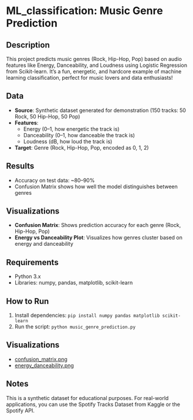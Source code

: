 # ML_classification: Music Genre Prediction

## Description
This project predicts music genres (Rock, Hip-Hop, Pop) based on audio features like Energy, Danceability, and Loudness using Logistic Regression from Scikit-learn. It’s a fun, energetic, and hardcore example of machine learning classification, perfect for music lovers and data enthusiasts!

## Data
- **Source**: Synthetic dataset generated for demonstration (150 tracks: 50 Rock, 50 Hip-Hop, 50 Pop)
- **Features**: 
  - Energy (0–1, how energetic the track is)
  - Danceability (0–1, how danceable the track is)
  - Loudness (dB, how loud the track is)
- **Target**: Genre (Rock, Hip-Hop, Pop, encoded as 0, 1, 2)

## Results
- Accuracy on test data: ~80–90%
- Confusion Matrix shows how well the model distinguishes between genres

## Visualizations
- **Confusion Matrix**: Shows prediction accuracy for each genre (Rock, Hip-Hop, Pop)
- **Energy vs Danceability Plot**: Visualizes how genres cluster based on energy and danceability

## Requirements
- Python 3.x
- Libraries: numpy, pandas, matplotlib, scikit-learn

## How to Run
1. Install dependencies: `pip install numpy pandas matplotlib scikit-learn`
2. Run the script: `python music_genre_prediction.py`

## Visualizations
- [confusion_matrix.png](#)
- [energy_danceability.png](#)

## Notes
This is a synthetic dataset for educational purposes. For real-world applications, you can use the Spotify Tracks Dataset from Kaggle or the Spotify API.
